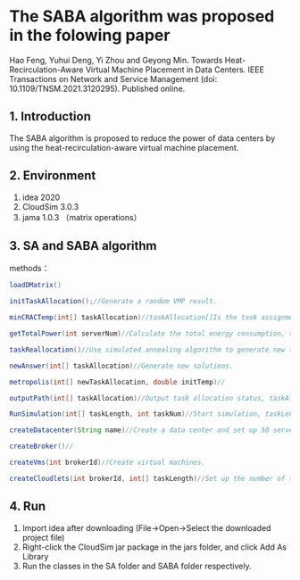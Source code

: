 # The SABA algorithm was proposed in the folowing paper
Hao Feng, Yuhui Deng, Yi Zhou and Geyong Min. Towards Heat-Recirculation-Aware Virtual Machine Placement in Data Centers. IEEE Transactions on Network and Service Management (doi: 10.1109/TNSM.2021.3120295). Published online.

## 1. Introduction
The SABA algorithm is proposed to reduce the power of data centers by using the heat-recirculation-aware virtual machine placement.
## 2. Environment
1. idea 2020
2. CloudSim 3.0.3
3. jama 1.0.3 （matrix operations）
## 3. SA and SABA algorithm
methods：
```java
loadDMatrix()

initTaskAllocation();//Generate a random VMP result.

minCRACTemp(int[] taskAllocation)//taskAllocation[]Is the task assignment matrix

getTotalPower(int serverNum)//Calculate the total energy consumption, serverNum is the total number of activated servers.

taskReallocation()//Use simulated annealing algorithm to generate new task assignments.

newAnswer(int[] taskAllocation)//Generate new solutions.

metropolis(int[] newTaskAllocation, double initTemp)//

outputPath(int[] taskAllocation)//Output task allocation status, taskAllocation[] is the task allocation matrix

RunSimulation(int[] taskLength, int taskNum)//Start simulation, taskLength[] task length is set to 100

createDatacenter(String name)//Create a data center and set up 50 servers.

createBroker()//

createVms(int brokerId)//Create virtual machines.

createCloudlets(int brokerId, int[] taskLength)//Set up the number of tasks.

```
## 4. Run
1. Import idea after downloading (File->Open->Select the downloaded project file)
2. Right-click the CloudSim jar package in the jars folder, and click Add As Library
3. Run the classes in the SA folder and SABA folder respectively.
